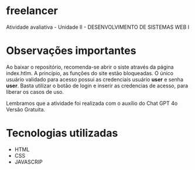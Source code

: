 # freelancer
Atividade avaliativa - Unidade II - DESENVOLVIMENTO DE SISTEMAS WEB I

# Observações importantes

Ao baixar o repositório, recomenda-se abrir o siste através da página index.htlm. A princípio, as funções do site estão bloqueadas. O único usuário validado para acesso possui as credenciais usuário **user** e senha **user**. Basta utilizar o botão de login e inserir as credencias de acesso, para liberar os casos de uso.

Lembramos que a atividade foi realizada com o auxílio do Chat GPT 4o Versão Gratuita.

# Tecnologias utilizadas

* HTML
* CSS
* JAVASCRIP

